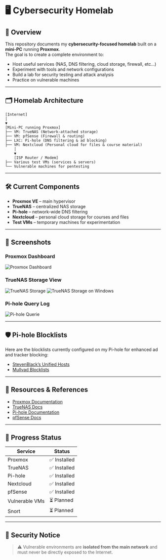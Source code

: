 # 🖥️ Cybersecurity Homelab

## 📌 Overview
This repository documents my **cybersecurity-focused homelab** built on a **mini-PC** running **Proxmox**.  
The goal is to create a complete environment to:
- Host useful services (NAS, DNS filtering, cloud storage, firewall, etc...)
- Experiment with tools and network configurations
- Build a lab for security testing and attack analysis
- Practice on vulnerable machines

---

## 🗂️ Homelab Architecture
```
[Internet]
│
▼
[Mini-PC running Proxmox]
├── VM: TrueNAS (Network-attached storage)
├── VM: pfSense (Firewall & routing)
├── LXC: Pi-hole (DNS filtering & ad blocking)
├── VM: Nextcloud (Personal cloud for files & course material)
    │
    ▼
    [ISP Router / Modem]
├── Various test VMs (services & servers)
└── Vulnerable machines for pentesting
```
---

## 🛠️ Current Components
- **Proxmox VE** – main hypervisor
- **TrueNAS** – centralized NAS storage
- **Pi-hole** – network-wide DNS filtering
- **Nextcloud** – personal cloud storage for courses and files
- **Test VMs** – temporary machines for experimentation

---

## 📸 Screenshots

### Proxmox Dashboard
![Proxmox Dashboard](https://github.com/user-attachments/assets/32261b44-6a6b-4196-acb2-1c942e39ccd5)

### TrueNAS Storage View
![TrueNAS Storage](https://github.com/user-attachments/assets/a35ada8b-2d23-447f-8e60-b4a91a51d9df)
![TrueNAS Storage on Windows](https://github.com/user-attachments/assets/9d580904-9bc1-4825-9a57-f83d61a2bf74)

### Pi-hole Query Log
![Pi-hole Querie](https://github.com/user-attachments/assets/5e5b45c4-ca90-471e-8661-a3f176094411)

---

## 🛡️ Pi-hole Blocklists

Here are the blocklists currently configured on my Pi-hole for enhanced ad and tracker blocking:

- [StevenBlack’s Unified Hosts](https://github.com/StevenBlack/hosts)
- [Mullvad Blocklists](https://github.com/mullvad/dns-blocklists?tab=readme-ov-file#lists)

---

## 📌 Resources & References
- [Proxmox Documentation](https://pve.proxmox.com/wiki/Main_Page)
- [TrueNAS Docs](https://www.truenas.com/docs/)
- [Pi-hole Documentation](https://docs.pi-hole.net/)
- [pfSense Docs](https://docs.netgate.com/pfsense/en/latest/)

---

## 📝 Progress Status
| Service          | Status     |
|------------------|-----------|
| Proxmox          | ✅ Installed |
| TrueNAS          | ✅ Installed |
| Pi-hole          | ✅ Installed |
| Nextcloud        | ✅ Installed |
| pfSense          | ✅ Installed |
| Vulnerable VMs   | ⏳ Planned |
| Snort            | ⏳ Planned |

---

## 🔐 Security Notice
> ⚠️ Vulnerable environments are **isolated from the main network** and must never be directly exposed to the Internet.
